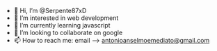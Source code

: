 - 👋 Hi, I’m @Serpente87xD
- 👀 I’m interested in web development
- 🌱 I’m currently learning javascript
- 💞️ I’m looking to collaborate on google
- 📫 How to reach me: email --> antonioanselmoemediato@gmail.com

<!---
Serpente87xD/Serpente87xD is a ✨ special ✨ repository because its `README.md` (this file) appears on your GitHub profile.
You can click the Preview link to take a look at your changes.
--->
